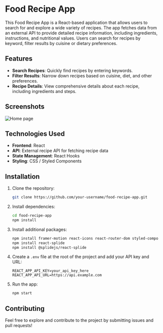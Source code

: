 # Food Recipe App

This Food Recipe App is a React-based application that allows users to search for and explore a wide variety of recipes. The app fetches data from an external API to provide detailed recipe information, including ingredients, instructions, and nutritional values. Users can search for recipes by keyword, filter results by cuisine or dietary preferences.

## Features

- **Search Recipes**: Quickly find recipes by entering keywords.
- **Filter Results**: Narrow down recipes based on cuisine, diet, and other preferences.
- **Recipe Details**: View comprehensive details about each recipe, including ingredients and steps.

## Screenshots

![Home page](https://imgur.com/a/yq9QCEl.png)

## Technologies Used

- **Frontend**: React
- **API**: External recipe API for fetching recipe data
- **State Management**: React Hooks
- **Styling**: CSS / Styled Components

## Installation

1. Clone the repository:
   ```sh
   git clone https://github.com/your-username/food-recipe-app.git
   ```
2. Install dependencies:
   ```sh
   cd food-recipe-app
   npm install
   ```
3. Install additional packages:
   ```sh
   npm install framer-motion react-icons react-router-dom styled-components
   npm install react-splide
   npm install @splidejs/react-splide
   ```
4. Create a `.env` file at the root of the project and add your API key and URL:
   ```env
   REACT_APP_API_KEY=your_api_key_here
   REACT_APP_API_URL=https://api.example.com
   ```
5. Run the app:
   ```sh
   npm start
   ```

## Contributing

Feel free to explore and contribute to the project by submitting issues and pull requests!
